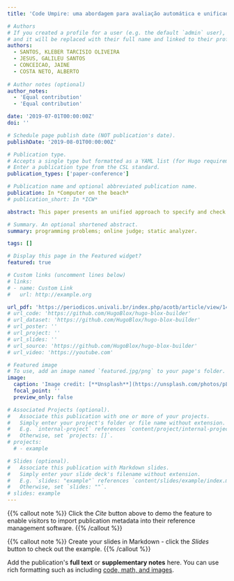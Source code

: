 ```yaml
---
title: 'Code Umpire: uma abordagem para avaliação automática e unificada de restrições em código-fonte de aprendizes de programação'

# Authors
# If you created a profile for a user (e.g. the default `admin` user), write the username (folder name) here
# and it will be replaced with their full name and linked to their profile.
authors:
  - SANTOS, KLEBER TARCISIO OLIVEIRA
  - JESUS, GALILEU SANTOS
  - CONCEICAO, JAINE
  - COSTA NETO, ALBERTO 
  
# Author notes (optional)
author_notes:
  - 'Equal contribution'
  - 'Equal contribution'

date: '2019-07-01T00:00:00Z'
doi: ''

# Schedule page publish date (NOT publication's date).
publishDate: '2019-08-01T00:00:00Z'

# Publication type.
# Accepts a single type but formatted as a YAML list (for Hugo requirements).
# Enter a publication type from the CSL standard.
publication_types: ['paper-conference']

# Publication name and optional abbreviated publication name.
publication: In *Computer on the beach*
# publication_short: In *ICW*

abstract: This paper presents an unified approach to specify and check source code constraints supported by a static analyzer named Code Umpire. This tool was developed based on the collection and analysis of 497 problems and more than 10,000 submissions from the programming problems database of the online judge The Huxley. It was observed that student’s main difficulty is exercising the creation and use of recursive functions. In addition, this work makes a comparison with other approaches that are also supported by a static analyzer.

# Summary. An optional shortened abstract.
summary: programming problems; online judge; static analyzer.

tags: []

# Display this page in the Featured widget?
featured: true

# Custom links (uncomment lines below)
# links:
# - name: Custom Link
#   url: http://example.org

url_pdf: 'https://periodicos.univali.br/index.php/acotb/article/view/14324/8106'
# url_code: 'https://github.com/HugoBlox/hugo-blox-builder'
# url_dataset: 'https://github.com/HugoBlox/hugo-blox-builder'
# url_poster: ''
# url_project: ''
# url_slides: ''
# url_source: 'https://github.com/HugoBlox/hugo-blox-builder'
# url_video: 'https://youtube.com'

# Featured image
# To use, add an image named `featured.jpg/png` to your page's folder.
image:
  caption: 'Image credit: [**Unsplash**](https://unsplash.com/photos/pLCdAaMFLTE)'
  focal_point: ''
  preview_only: false

# Associated Projects (optional).
#   Associate this publication with one or more of your projects.
#   Simply enter your project's folder or file name without extension.
#   E.g. `internal-project` references `content/project/internal-project/index.md`.
#   Otherwise, set `projects: []`.
# projects:
  # - example

# Slides (optional).
#   Associate this publication with Markdown slides.
#   Simply enter your slide deck's filename without extension.
#   E.g. `slides: "example"` references `content/slides/example/index.md`.
#   Otherwise, set `slides: ""`.
# slides: example
---
```


{{% callout note %}}
Click the _Cite_ button above to demo the feature to enable visitors to import publication metadata into their reference management software.
{{% /callout %}}

{{% callout note %}}
Create your slides in Markdown - click the _Slides_ button to check out the example.
{{% /callout %}}

Add the publication's **full text** or **supplementary notes** here. You can use rich formatting such as including [code, math, and images](https://docs.hugoblox.com/content/writing-markdown-latex/).
